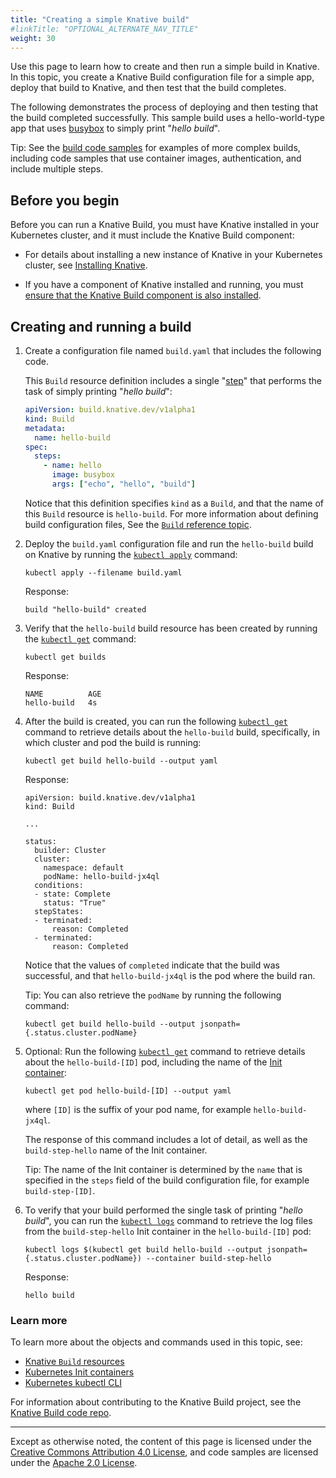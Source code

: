 ```yaml
---
title: "Creating a simple Knative build"
#linkTitle: "OPTIONAL_ALTERNATE_NAV_TITLE"
weight: 30
---
```


Use this page to learn how to create and then run a simple build in Knative. In
this topic, you create a Knative Build configuration file for a simple app,
deploy that build to Knative, and then test that the build completes.

The following demonstrates the process of deploying and then testing that the
build completed successfully. This sample build uses a hello-world-type app that
uses [busybox](https://docs.docker.com/samples/library/busybox/) to simply print
"_hello build_".

Tip: See the
[build code samples](../builds/#get-started-with-knative-build-samples) for
examples of more complex builds, including code samples that use container
images, authentication, and include multiple steps.

## Before you begin

Before you can run a Knative Build, you must have Knative installed in your
Kubernetes cluster, and it must include the Knative Build component:

- For details about installing a new instance of Knative in your Kubernetes
  cluster, see [Installing Knative](../../install/).

- If you have a component of Knative installed and running, you must
  [ensure that the Knative Build component is also installed](../installing-build-component/).

## Creating and running a build

1. Create a configuration file named `build.yaml` that includes the following
   code.

   This `Build` resource definition includes a single "[step](../builds/#steps)"
   that performs the task of simply printing "_hello build_":

   ```yaml
   apiVersion: build.knative.dev/v1alpha1
   kind: Build
   metadata:
     name: hello-build
   spec:
     steps:
       - name: hello
         image: busybox
         args: ["echo", "hello", "build"]
   ```

   Notice that this definition specifies `kind` as a `Build`, and that the name
   of this `Build` resource is `hello-build`. For more information about
   defining build configuration files, See the
   [`Build` reference topic](../builds/).

1. Deploy the `build.yaml` configuration file and run the `hello-build` build on
   Knative by running the
   [`kubectl apply`](https://kubernetes.io/docs/reference/generated/kubectl/kubectl-commands#apply)
   command:

   ```shell
   kubectl apply --filename build.yaml
   ```

   Response:

   ```shell
   build "hello-build" created
   ```

1. Verify that the `hello-build` build resource has been created by running the
   [`kubectl get`](https://kubernetes.io/docs/reference/generated/kubectl/kubectl-commands#get)
   command:

   ```shell
   kubectl get builds
   ```

   Response:

   ```shell
   NAME          AGE
   hello-build   4s
   ```

1. After the build is created, you can run the following
   [`kubectl get`](https://kubernetes.io/docs/reference/generated/kubectl/kubectl-commands#get)
   command to retrieve details about the `hello-build` build, specifically, in
   which cluster and pod the build is running:

   ```shell
   kubectl get build hello-build --output yaml
   ```

   Response:

   ```shell
   apiVersion: build.knative.dev/v1alpha1
   kind: Build

   ...

   status:
     builder: Cluster
     cluster:
       namespace: default
       podName: hello-build-jx4ql
     conditions:
     - state: Complete
       status: "True"
     stepStates:
     - terminated:
         reason: Completed
     - terminated:
         reason: Completed
   ```

   Notice that the values of `completed` indicate that the build was successful,
   and that `hello-build-jx4ql` is the pod where the build ran.

   Tip: You can also retrieve the `podName` by running the following command:

   ```shell
   kubectl get build hello-build --output jsonpath={.status.cluster.podName}
   ```

1. Optional: Run the following
   [`kubectl get`](https://kubernetes.io/docs/reference/generated/kubectl/kubectl-commands#get)
   command to retrieve details about the `hello-build-[ID]` pod, including the
   name of the
   [Init container](https://kubernetes.io/docs/concepts/workloads/pods/init-containers/):

   ```shell
   kubectl get pod hello-build-[ID] --output yaml
   ```

   where `[ID]` is the suffix of your pod name, for example `hello-build-jx4ql`.

   The response of this command includes a lot of detail, as well as the
   `build-step-hello` name of the Init container.

   Tip: The name of the Init container is determined by the `name` that is
   specified in the `steps` field of the build configuration file, for example
   `build-step-[ID]`.

1. To verify that your build performed the single task of printing "_hello
   build_", you can run the
   [`kubectl logs`](https://kubernetes.io/docs/reference/generated/kubectl/kubectl-commands#logs)
   command to retrieve the log files from the `build-step-hello` Init container
   in the `hello-build-[ID]` pod:

   ```shell
   kubectl logs $(kubectl get build hello-build --output jsonpath={.status.cluster.podName}) --container build-step-hello
   ```

   Response:

   ```shell
   hello build
   ```

### Learn more

To learn more about the objects and commands used in this topic, see:

- [Knative `Build` resources](../builds/)
- [Kubernetes Init containers](https://kubernetes.io/docs/concepts/workloads/pods/init-containers/)
- [Kubernetes kubectl CLI](https://kubernetes.io/docs/reference/kubectl/kubectl/)

For information about contributing to the Knative Build project, see the
[Knative Build code repo](https://github.com/knative/build/).

---

Except as otherwise noted, the content of this page is licensed under the
[Creative Commons Attribution 4.0 License](https://creativecommons.org/licenses/by/4.0/),
and code samples are licensed under the
[Apache 2.0 License](https://www.apache.org/licenses/LICENSE-2.0).
